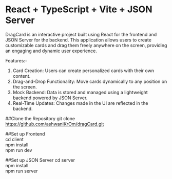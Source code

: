 # React + TypeScript + Vite + JSON Server

DragCard is an interactive project built using React for the frontend and JSON Server for the backend. This application allows users to create customizable cards and drag them freely anywhere on the screen, providing an engaging and dynamic user experience.

Features:-
1. Card Creation: Users can create personalized cards with their own content.
2. Drag-and-Drop Functionality: Move cards dynamically to any position on the screen.
3. Mock Backend: Data is stored and managed using a lightweight backend powered by JSON Server.
4. Real-Time Updates: Changes made in the UI are reflected in the backend.

##Clone the Repository
  git clone https://github.com/ashwaniKrOm/dragCard.git

##Set up Frontend  
  cd client  
  npm install  
  npm run dev  

##Set up JSON Server
  cd server  
  npm install  
  npm run server  
